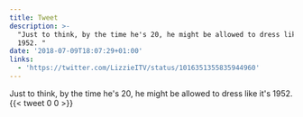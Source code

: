 ```yaml
---
title: Tweet
description: >-
  "Just to think, by the time he's 20, he might be allowed to dress like it's
  1952. "
date: '2018-07-09T18:07:29+01:00'
links:
  - 'https://twitter.com/LizzieITV/status/1016351355835944960'
---
```

Just to think, by the time he's 20, he might be allowed to dress like it's 1952. 
      {{< tweet 0 0 >}}
    
